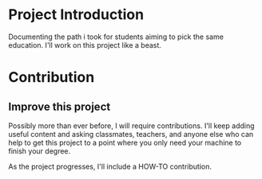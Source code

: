 # Project Introduction 

Documenting the path i took for students aiming to pick the same education. I'll work on this project like a beast.



# Contribution
## Improve this project
Possibly more than ever before, I will require contributions. I'll keep adding useful content and asking classmates, teachers, and anyone else who can help to get this project to a point where you only need your machine to finish your degree.

As the project progresses, I'll include a HOW-TO contribution.
